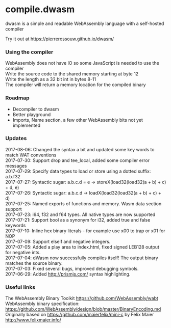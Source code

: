 # compile.dwasm
dwasm is a simple and readable WebAssembly language with a self-hosted compiler

Try it out at https://pierrerossouw.github.io/dwasm/

### Using the compiler
WebAssembly does not have IO so some JavaScript is needed to use the compiler  
Write the source code to the shared memory starting at byte 12  
Write the length as a 32 bit int in bytes 8-11  
The compiler will return a memory location for the compiled binary  

### Roadmap
- Decompiler to dwasm
- Better playground
- Imports, Name section, a few other WebAssembly bits not yet implemented

### Updates
2017-08-06: Changed the syntax a bit and updated some key words to match WAT conventions   
2017-07-30: Support drop and tee_local, added some compiler error messages   
2017-07-29: Specify data types to load or store using a dotted suffix:  a.b.f32   
2017-07-27: Syntactic sugar: a.b.c.d = e ->  storeX(load32(load32(a + b) + c) + d, e)  
2017-07-26: Syntactic sugar: a.b.c.d  ->  loadX(load32(load32(a + b) + c) + d)  
2017-07-25: Named exports of functions and memory. Wasm data section support   
2017-07-23: i64, f32 and f64 types. All native types are now supported  
2017-07-21: Support bool as a synonym for i32, added true and false keywords  
2017-07-10: Inline hex binary literals - for example use x00 to trap or x01 for NOP  
2017-07-09: Support elseif and negative integers.  
2017-07-05: Added a play area to index.html, fixed signed LEB128 output for negative ints.  
2017-07-04: dWasm now successfully compiles itself! The output binary matches the source binary.  
2017-07-03: Fixed several bugs, improved debugging symbols.  
2017-06-29: Added http://prismjs.com/ syntax highlighting.  

### Useful links
The WebAssembly Binary Toolkit https://github.com/WebAssembly/wabt  
WebAssembly binary specification: https://github.com/WebAssembly/design/blob/master/BinaryEncoding.md  
Originally based on https://github.com/maierfelix/mini-c by Felix Maier http://www.felixmaier.info/
